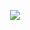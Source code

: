 

<!--
**AbirHamzi/AbirHamzi** is a ✨ _special_ ✨ repository because its `README.md` (this file) appears on your GitHub profile.

Here are some ideas to get you started:

- 🔭 I’m currently working on ...
- 🌱 I’m currently learning ...
- 👯 I’m looking to collaborate on ...
- 🤔 I’m looking for help with ...
- 💬 Ask me about ...
- 📫 How to reach me: ...
- 😄 Pronouns: ...
- ⚡ Fun fact: ...
-->



<p align="center">
  <img src="https://images.ctfassets.net/vtn4rfaw6n2j/image1_0jpg/54ec6499718811cc8ffc68516ce1958e/image1_0.jpg?w=642&h=264&fit=thumb" />
</p>
